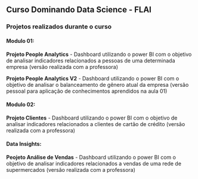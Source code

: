 ## Curso Dominando Data Science - FLAI

### Projetos realizados durante o curso

#### Modulo 01: 
**Projeto People Analytics** - Dashboard utilizando o power BI com o objetivo de analisar indicadores relacionados a pessoas de uma determinada empresa (versão realizada com a professora)

**Projeto People Analytics V2** - Dashboard utilizando o power BI com o objetivo de analisar o balanceamento de gênero atual da empresa (versão pessoal para aplicação de conhecimentos aprendidos na aula 01)

#### Modulo 02:
**Projeto Clientes** - Dashboard utilizando o power BI com o objetivo de analisar indicadores relacionados a clientes de cartão de crédito (versão realizada com a professora)

#### Data Insights:
**Peojeto Análise de Vendas** - Dashboard utilizando o power BI com o objetivo de analisar indicadores relacionados a vendas de uma rede de supermercados (versão realizada com a professora)
